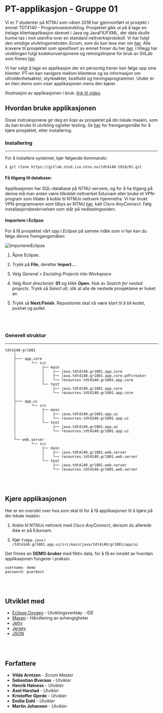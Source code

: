 # PT-applikasjon - Gruppe 01
Vi er 7 studenter på NTNU som våren 2018 har gjennomført et prosjekt i emnet TDT4140 - Programvareutvikling. Prosjektet gikk ut på å lage en trelags klientapplikasjon skrevet i Java og JavaFX/FXML, der data skulle kunne tas i mot utenifra over en standard nettverksprotokoll.
Vi har fulgt den smidige utviklingsmetoden *Scrum*, som du kan lese mer om [her](http://www.mountaingoatsoftware.com/agile/scrum).
Alle kravene til prosjektet som spesifisert av emnet finner du her [her](https://gitlab.stud.iie.ntnu.no/tdt4140-2018/01/wikis/Home/Prosjektkrav).
I tillegg har utviklingen fulgt kodekonvensjonene og retningslinjene for bruk av GitLab som finnes [her](https://gitlab.stud.iie.ntnu.no/tdt4140-2018/01/wikis/Home/Kodekonvensjoner%20og%20retningslinjer%20i%20gitlab).

Vi har valgt å lage en applikasjon der en personlig trener kan følge opp sine klienter. PT-en kan navigere mellom klientene og se informasjon om utholdenhetsøkter, styrkeøkter, kosthold og treningsprogrammer. Under er en liten demo som viser applikasjonen mens den kjører.

Illustrasjon av applikasjonen i bruk: [link til video](https://i.imgur.com/GCzBI1P.mp4).


## Hvordan bruke applikasjonen

Disse instruksjonene gir deg en kopi av prosjektet på din lokale maskin, som du kan bruke til utvikling og/eller testing. Se [her](#start) for fremgangsmåte for å kjøre prosjektet, etter installering.



### Installering
---

For å installere systemet, kjør følgende kommando:

```
$ git clone https://gitlab.stud.iie.ntnu.no/tdt4140-2018/01.git
```

#### Få tilgang til database:

Applikasjonen har SQL-database på NTNU-servere, og for å ha tilgang på denne må man enten være tilkoblet nettverket Eduroam eller bruke et VPN-program som tillater å koble til NTNUs nettverk hjemmefra.
Vi har brukt VPN-programvaren som tilbys av NTNU [her](https://software.ntnu.no/ntnu/vpn), kalt *Cisco AnyConnect*. Følg installasjonsbeskrivelsen som står på nedlastingssiden.


#### Importere i Eclipse
For å få prosjektet vårt opp i *Eclipse* på samme måte som vi har kan du følge denne fremgangsmåten:

![ImportereiEclipse](https://i.imgur.com/UIlAxUa.png)

1. Åpne Eclipse. 

2. Trykk på **File**, deretter **Import...**.


3. Velg *General* > *Excisting Projects into Workspace*

	
4. Velg *Root directoriet*: **01** og klikk **Open**. Huk av *Search for nested projects*. Trykk så *Select all*, slik at alle de nestede prosjektene er huket av. 


5. Trykk så **Next**/**Finish**. Repositoriet skal nå være klart til å bli kodet, pushet og pullet.


<br></br>

### Generell struktur
---
	
```
tdt4140-gr1801
	│
	├─── app.core
	│   	└── src
	│   	     ├── main
	│   	     │    ├── java.tdt4140.gr1801.app.core
	│   	     │    ├── java.tdt4140.gr1801.app.core.pdfcreator
	│   	     │    └── resources.tdt4140.gr1801.app.core
	│   	     └── test
	│   	          ├── java.tdt4140.gr1801.app.core
	│   	          └── resources.tdt4140.gr1801.app.core
	│        
	├─── app.ui
	│   	└── src
	│   	     ├── main
	│   	     │    ├── java.tdt4140.gr1801.app.ui
	│   	     │    └── resources.tdt4140.gr1801.app.ui
	│   	     └── test
	│   	          ├── java.tdt4140.gr1801.app.ui
	│   	          └── resources.tdt4140.gr1801.app.ui
	│             
	└── web.server
	    	└── src
	    	     ├── main
	    	     │    ├── java.tdt4140.gr1801.web.server
	    	     │    └── resources.tdt4140.gr1801.web.server
	    	     └── test
	    	          ├── java.tdt4140.gr1801.web.server
	    	          └── resources.tdt4140.gr1801.web.server
```
<br></br>
<a name="start"></a>
## Kjøre applikasjonen

Her er en oversikt over hva som skal til for å få applikasjonen til å kjøre på din lokale maskin.

1. Koble til NTNUs nettverk med *Cisco AnyConnect*, dersom du allerede ikke er på Eduroam.

2. Kjør `FxApp.java` i `/tdt4140.gr1801.app.ui/src/main/java/tdt4140/gr1801/app/ui`




Det finnes en **DEMO-bruker** med fiktiv data, for å få en innsikt av hvordan applikasjonen fungerer i praksis:

````
username: demo
password: puerbest
````




<br></br>
## Utviklet med

* [Eclipse Oxygen](https://www.eclipse.org/) - Utviklingsverktøy - IDE
* [Maven](https://maven.apache.org/) - Håndtering av avhengigheter
* [Jetty](https://www.eclipse.org/jetty/)
* [Jersey](https://jersey.github.io/)
* [JSON](https://stleary.github.io/JSON-java/)


<br></br>
## Forfattere

* **Vilde Arntzen** - *Scrum Master*
* **Sebastian Øveraas** - *Utvikler*
* **Henrik Høiness** - *Utvikler*
* **Axel Harstad** - *Utvikler*
* **Kristoffer Gjerde** - *Utvikler*
* **Emilie Dahl** - *Utvikler*
* **Martin Johansen** - *Utvikler*

